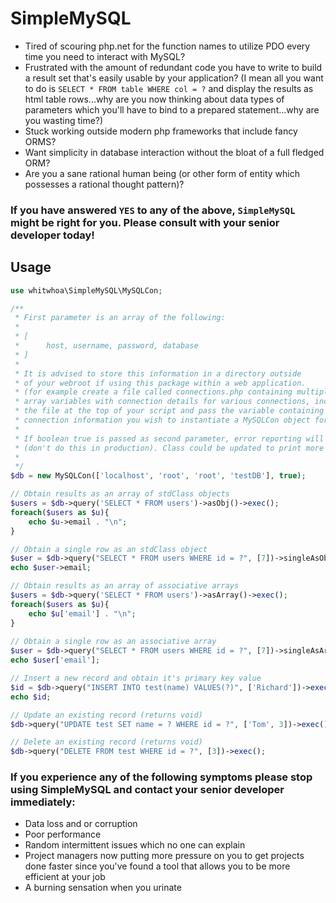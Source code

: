 # SimpleMySQL
  * Tired of scouring php.net for the function names to utilize PDO every time you need to
interact with MySQL? 
  * Frustrated with the amount of redundant code you have to write to build
  a result set that's easily usable by your application? (I mean all you want
  to do is `SELECT * FROM table WHERE col = ?` and display the results as html table rows...why
  are you now thinking about data types of parameters which you'll have to bind
  to a prepared statement...why are you wasting time?)
  * Stuck working outside modern php frameworks that include fancy ORMS?
  * Want simplicity in database interaction without the bloat of a full
  fledged ORM?
  * Are you a sane rational human being (or other form of entity which possesses 
  a rational thought pattern)?
  
  ### If you have answered `YES` to any of the above, `SimpleMySQL` might be right for you. Please consult with your senior developer today!
  
  
  ## Usage
  ```php
  use whitwhoa\SimpleMySQL\MySQLCon;
  
  /**
   * First parameter is an array of the following:
   *
   * [
   *      host, username, password, database
   * ]
   *
   * It is advised to store this information in a directory outside
   * of your webroot if using this package within a web application.
   * (for example create a file called connections.php containing multiple
   * array variables with connection details for various connections, include
   * the file at the top of your script and pass the variable containing the
   * connection information you wish to instantiate a MySQLCon object for.)
   *
   * If boolean true is passed as second parameter, error reporting will be turned on
   * (don't do this in production). Class could be updated to print more detailed errors.
   *
   */
  $db = new MySQLCon(['localhost', 'root', 'root', 'testDB'], true);
  
  // Obtain results as an array of stdClass objects
  $users = $db->query('SELECT * FROM users')->asObj()->exec();
  foreach($users as $u){
      echo $u->email . "\n";
  }
  
  // Obtain a single row as an stdClass object
  $user = $db->query("SELECT * FROM users WHERE id = ?", [7])->singleAsObj()->exec();
  echo $user->email;
  
  // Obtain results as an array of associative arrays
  $users = $db->query('SELECT * FROM users')->asArray()->exec();
  foreach($users as $u){
      echo $u['email'] . "\n";
  }
    
  // Obtain a single row as an associative array
  $user = $db->query("SELECT * FROM users WHERE id = ?", [7])->singleAsArray()->exec();
  echo $user['email'];
  
  // Insert a new record and obtain it's primary key value
  $id = $db->query("INSERT INTO test(name) VALUES(?)", ['Richard'])->exec();
  echo $id;
  
  // Update an existing record (returns void)
  $db->query("UPDATE test SET name = ? WHERE id = ?", ['Tom', 3])->exec();
  
  // Delete an existing record (returns void)
  $db->query("DELETE FROM test WHERE id = ?", [3])->exec();  
  ```
  
  
  
  ### If you experience any of the following symptoms please stop using SimpleMySQL and contact your senior developer immediately:
  * Data loss and or corruption
  * Poor performance
  * Random intermittent issues which no one can explain
  * Project managers now putting more pressure on you to get projects done faster since you've found a tool that allows you to be more efficient at your job
  * A burning sensation when you urinate
   
   